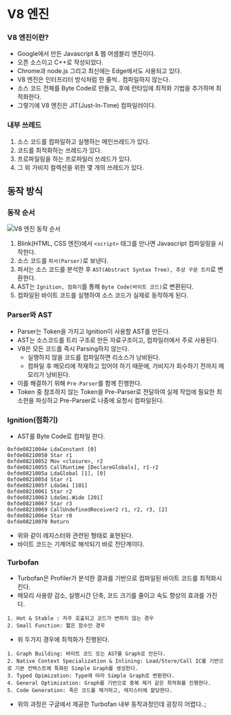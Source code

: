 # V8 엔진

### V8 엔진이란?

- Google에서 만든 Javascript & 웹 어셈블리 엔진이다.
- 오픈 소스이고 C++로 작성되었다.
- Chrome과 node.js 그리고 최신에는 Edge에서도 사용되고 있다.
- V8 엔진은 인터프리터 방식처럼 한 줄씩.. 컴파일하지 않는다.
- 소스 코드 전체를 Byte Code로 만들고, 후에 런타임에 최적화 기법을 추가하며 최적화한다.
- 그렇기에 V8 엔진은 JIT(Just-In-Time) 컴파일러이다.

### 내부 쓰레드

1. 소스 코드를 컴파일하고 실행하는 메인쓰레드가 있다.
2. 코드를 최적화하는 쓰레드가 있다.
3. 프로파일링을 하는 프로파일러 쓰레드가 있다.
4. 그 외 가비지 컬렉션을 위한 몇 개의 쓰레드가 있다.

## 동작 방식

### 동작 순서

![V8 엔진 동작 순서](https://i.imgur.com/mV0lX7i.png)

1. Blink(HTML, CSS 엔진)에서 `<script>` 태그를 만나면 Javascript 컴파일링을 시작한다.
2. 소스 코드를 `파서(Parser)`로 보낸다.
3. 파서는 소스 코드를 분석한 후 `AST(Abstract Syntax Tree), 추상 구문 트리`로 변환한다.
4. AST는 `Ignition, 점화기`를 통해 `Byte Code(바이트 코드)`로 변환된다.
5. 컴파일된 바이트 코드를 실행하여 소스 코드가 실제로 동작하게 된다.

### Parser와 AST

- Parser는 Token을 가지고 Ignition이 사용할 AST를 만든다.
- AST는 소스코드를 트리 구조로 만든 자료구조이고, 컴파일러에서 주로 사용된다.
- V8은 모든 코드를 즉시 Parsing하지 않는다.
  - 실행하지 않을 코드를 컴파일하면 리소스가 낭비된다.
  - 컴파일 후 메모리에 적재하고 있어야 하기 때문에, 가비지가 회수하기 전까지 메모리가 낭비된다.
- 이를 해결하기 위해 `Pre-Parser`를 함께 진행한다.
- Token 중 참조하지 않는 Token을 Pre-Parser로 전달하여 실제 작업에 필요한 최소한을 파싱하고 Pre-Parser로 나중에 요청시 컴파일된다.

### Ignition(점화기)

- AST를 Byte Code로 컴파일 한다.

```
0xfde0821004e LdaConstant [0]
0xfde08210050 Star r1
0xfde08210052 Mov <closure>, r2
0xfde08210055 CallRuntime [DeclareGlobals], r1-r2
0xfde0821005a LdaGlobal [1], [0]
0xfde0821005d Star r1
0xfde0821005f LdaSmi [101]
0xfde08210061 Star r2
0xfde08210063 LdaSmi.Wide [201]
0xfde08210067 Star r3
0xfde08210069 CallUndefinedReceiver2 r1, r2, r3, [2]
0xfde0821006e Star r0
0xfde08210070 Return
```

- 위와 같이 레지스터와 관련된 형태로 표현된다.
- 바이트 코드는 기계어로 해석되기 바로 전단계이다.

### Turbofan

- Turbofan은 Profiler가 분석한 결과를 기반으로 컴파일된 바이트 코드를 최적화시킨다.
- 메모리 사용량 감소, 실행시간 단축, 코드 크기를 줄이고 속도 향상의 효과를 가진다.

```
1. Hot & Stable : 자주 호출되고 코드가 변하지 않는 경우
2. Small Function: 짧은 함수인 경우
```

- 위 두가지 경우에 최적화가 진행된다.

```
1. Graph Building: 바이트 코드 또는 AST를 Graph로 만든다.
2. Native Context Specialization & Inlining: Load/Store/Call IC를 기반으로 기본 컨텍스트에 특화된 Simple Graph를 생성한다.
3. Typed Opimization: Type에 따라 Simple Graph로 변환한다.
4. General Optimization: Graph를 기반으로 중복 제거 같은 최적화를 진행한다.
5. Code Generation: 죽은 코드를 제거하고, 레지스터에 할당한다.
```

- 위의 과정은 구글에서 제공한 Turbofan 내부 동작과정인데 굉장히 어렵다..;
